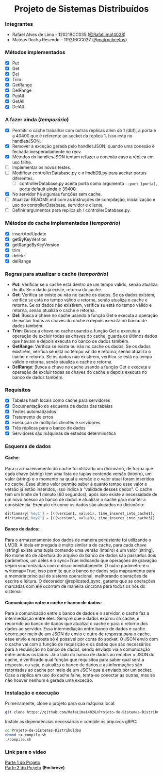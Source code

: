 <h1 align="center">Projeto de Sistemas Distribuídos</h1>

### Integrantes

* Rafael Alves de Lima - 12021BCC035 ([@RafaLima14028](https://github.com/RafaLima14028/))
* Mateus Rocha Resende - 11921BCC027 ([@matrocheetos](https://github.com/matrocheetos))

### Métodos implementados

- [x] Put
- [x] Get
- [x] Del
- [x] Trim
- [x] GetRange
- [x] DelRange
- [x] PutAll
- [x] GetAll
- [x] DelAll

### A fazer ainda (*temporário*)

- [x] Permitir o cache trabalhar com outras replicas além da 1 (db1), a porta é a 40400 que é referente ao
socket da replica 1. Isso está no handlesJSON.
- [x] Remover a exceção gerada pelo handlesJSON, quando uma conexão é fechada inesperadamente no recv.
- [x] Métodos do handlesJSON tentam refazer a conexão caso a réplica em uso falhe.
- [ ] Implementar os novos testes.
- [ ] Modificar controllerDatabase.py e o lmdbDB.py para aceitar portas diferentes.
  - [ ] controllerDatabase.py aceita porta como argumento `--port [porta]`, porta default ainda é 39400.
- [x] No servidor há algumas funções sem cache.
- [ ] Atualizar README.md com as instruções de compilação, inicialização e uso do controllerDatabase, servidor e cliente.
- [ ] Definir argumentos para replica.sh / controllerDatabase.py.

### Métodos do cache implementados (*temporário*)

- [x] insertAndUpdate
- [x] getByKeyVersion
- [x] getRangeByKeyVersion
- [x] trim
- [x] delete
- [x] delRange

### Regras para atualizar o cache (*temporário*)

- **Put**: Verificar se o cache está dentro de um tempo válido, senão atualiza do db.
  Se o dado já existe, retorna do cache.
- **Get**: Verifica se existe ou não no cache os dados.
  Se os dados existem, verifica se está no tempo válido e retorna, senão atualiza o
  cache e retorna.
  Se os dados não existirem, verifica se está no tempo válido e retorna, senão
  atualiza o cache e retorna.
- **Del**: Busca a chave no cache usando a função Get e
  executa a operação de excluir todas as chaves do cache e depois executa no
  banco de dados também.
- **Trim**: Busca a chave no cache usando a função Get e
  executa a operação de excluir todas as chaves do cache,
  guarda os últimos dados que haviam e depois executa no
  banco de dados também.
- **GetRange**: Verifica se existe ou não no cache os dados. Se os dados existirem, verifica
  se está no tempo válido e retorna, senão atualiza o cache e retorna.
  Se os dados não existirem, verifica se está no tempo válido e retorna, senão atualiza o cache e retorna.
- **DelRange**: Busca a chave no cache usando a função Get e
  executa a operação de excluir todas as chaves do cache e depois executa no
  banco de dados também.

### Requisitos

- [x] Tabelas hash locais como cache para servidores
- [x] Documentação do esquema de dados das tabelas
- [x] Testes automatizados
- [x] Tratamento de erros
- [x] Execução de múltiplos clientes e servidores
- [x] Três réplicas para o banco de dados
- [x] Servidores são máquinas de estados determinística

### Esquema de dados

#### Cache:

Para o armazenamento do cache foi utilizado um dicionário,
de forma que cada chave (string) tem uma lista de tuplas contendo
versão (inteiro), um valor (string) e o momento na qual a versão e
o valor atual foram inseridos no cache. Esse último valor permite
saber à quanto tempo esse valor e versão já estão inseridos, isso indica
a "validade desses dados". O cache tem um limite de 1 minuto (60 segundos),
após isso existe a necessidade de um novo acesso ao banco de dados e
atualizar o cache para manter a consistência. Exemplo de como os dados
são alocados no dicionário:

```python
dictionary['key1'] = [((version1, value1), time_inseret_into_cache1), ((version2, value2), time_inseret_into_cache2), ...]
dictionary['key2'] = [((version3, value3), time_inseret_into_cache3)]
```

#### Banco de dados:

Para o armazenamento dos dados de maneira persistente foi utilizando o LMDB.
A ideia empregada é muito similar a do cache, para cada chave (string) existe
uma tupla contendo uma versão (inteiro) e um valor (string). No momento de abertura
do arquivo do banco de dados são passados dois parâmetros, um deles é o
sync=True indicando que operações de gravação sejam sincronizadas com o disco
imediatamente. O outro parâmetro é o writemap=True, isso permite que o banco
de dados seja mapeamento para a memória principal do sistema operacional,
melhorando operações de escrira e leitura. O decorador @replicated_sync, garante que as operações marcadas com ele
ocorram de maneira síncrona para todos os nós do sistema.

#### Comunicação entre o cache e banco de dados:

Para a comunicação entre o banco de dados e o servidor, o cache faz a intermediação entre eles.
Sempre que o dados expirou no cache, é recorrido ao banco de dados que atualiza o cache e
para o retorno dos dados ao servidor. Essa intermediação entre banco de dados e cache ocorre
por meio de um JSON de envio e outro de resposta para o cache, esse envio e resposta só é possível por conta
do socket. O JSON envio com o cache vai com a função de requisição e os dados que são necessários para a requisição
no banco de dados, sendo enviado via a comunicação entre ambos os lados. Já o lado do banco de dados ao receber
o JSON do cache, é verificado qual função que requisitou para saber qual será a resposta, ou seja, é atualiza o
banco de dados e as informações são retornadas ao cache por meio de um JSON que é enviado por um socket. Caso a réplica
em uso do cache falhe, tenta-se conectar as outras, mas se não houver nenhum é gerada uma exceção.

### Instalação e execução

Primeiramente, clone o projeto para sua máquina local:

```bash
git clone https://github.com/RafaLima14028/Projeto-de-Sistemas-Distribuidos.git
```

Instale as dependências necessárias e compile os arquivos gRPC:

```bash
cd Projeto-de-Sistemas-Distribuidos
chmod +x compile.sh
./compile.sh
```

### Link para o vídeo

[Parte 1 do Projeto](https://youtu.be/9ZDFBH2iPKQ)
<br/>
[Parte 2 do Projeto]() **(Em breve)**
